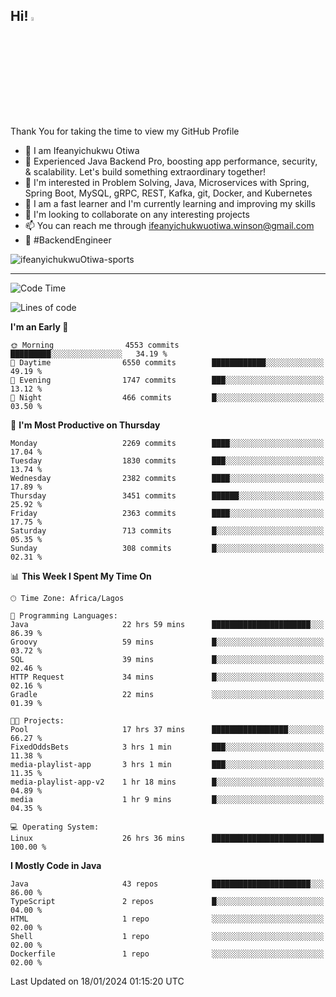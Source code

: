 <!-- BLOG-POST-LIST:START --><!-- BLOG-POST-LIST:END -->

## Hi! <img src="https://media.giphy.com/media/hvRJCLFzcasrR4ia7z/giphy.gif" width="4%"> 

Thank You for taking the time to view my GitHub Profile

- 👋 I am Ifeanyichukwu Otiwa
- 🚀 Experienced Java Backend Pro, boosting app performance, security, & scalability. Let's build something extraordinary together!
- 👀 I'm interested in Problem Solving, Java, Microservices with Spring, Spring Boot, MySQL, gRPC, REST, Kafka, git, Docker, and Kubernetes
- 🌱 I am a fast learner and I'm currently learning and improving my skills
- 💞️ I'm looking to collaborate on any interesting projects
- 📫 You can reach me through ifeanyichukwuotiwa.winson@gmail.com
- 🚀 #BackendEngineer

<p align="left" marginTop="10px"> <img src="https://komarev.com/ghpvc/?username=ifeanyichukwuOtiwa-sports&label=Profile%20views&color=0e75b6&style=for-the-badge" alt="ifeanyichukwuOtiwa-sports" /> </p>

***

<!--START_SECTION:waka-->
![Code Time](http://img.shields.io/badge/Code%20Time-2%2C124%20hrs%207%20mins-blue)

![Lines of code](https://img.shields.io/badge/From%20Hello%20World%20I%27ve%20Written-4.8%20million%20lines%20of%20code-blue)

**I'm an Early 🐤** 

```text
🌞 Morning                4553 commits        █████████░░░░░░░░░░░░░░░░   34.19 % 
🌆 Daytime                6550 commits        ████████████░░░░░░░░░░░░░   49.19 % 
🌃 Evening                1747 commits        ███░░░░░░░░░░░░░░░░░░░░░░   13.12 % 
🌙 Night                  466 commits         █░░░░░░░░░░░░░░░░░░░░░░░░   03.50 % 
```
📅 **I'm Most Productive on Thursday** 

```text
Monday                   2269 commits        ████░░░░░░░░░░░░░░░░░░░░░   17.04 % 
Tuesday                  1830 commits        ███░░░░░░░░░░░░░░░░░░░░░░   13.74 % 
Wednesday                2382 commits        ████░░░░░░░░░░░░░░░░░░░░░   17.89 % 
Thursday                 3451 commits        ██████░░░░░░░░░░░░░░░░░░░   25.92 % 
Friday                   2363 commits        ████░░░░░░░░░░░░░░░░░░░░░   17.75 % 
Saturday                 713 commits         █░░░░░░░░░░░░░░░░░░░░░░░░   05.35 % 
Sunday                   308 commits         █░░░░░░░░░░░░░░░░░░░░░░░░   02.31 % 
```


📊 **This Week I Spent My Time On** 

```text
🕑︎ Time Zone: Africa/Lagos

💬 Programming Languages: 
Java                     22 hrs 59 mins      ██████████████████████░░░   86.39 % 
Groovy                   59 mins             █░░░░░░░░░░░░░░░░░░░░░░░░   03.72 % 
SQL                      39 mins             █░░░░░░░░░░░░░░░░░░░░░░░░   02.46 % 
HTTP Request             34 mins             █░░░░░░░░░░░░░░░░░░░░░░░░   02.16 % 
Gradle                   22 mins             ░░░░░░░░░░░░░░░░░░░░░░░░░   01.39 % 

🐱‍💻 Projects: 
Pool                     17 hrs 37 mins      █████████████████░░░░░░░░   66.27 % 
FixedOddsBets            3 hrs 1 min         ███░░░░░░░░░░░░░░░░░░░░░░   11.38 % 
media-playlist-app       3 hrs 1 min         ███░░░░░░░░░░░░░░░░░░░░░░   11.35 % 
media-playlist-app-v2    1 hr 18 mins        █░░░░░░░░░░░░░░░░░░░░░░░░   04.89 % 
media                    1 hr 9 mins         █░░░░░░░░░░░░░░░░░░░░░░░░   04.35 % 

💻 Operating System: 
Linux                    26 hrs 36 mins      █████████████████████████   100.00 % 
```

**I Mostly Code in Java** 

```text
Java                     43 repos            ██████████████████████░░░   86.00 % 
TypeScript               2 repos             █░░░░░░░░░░░░░░░░░░░░░░░░   04.00 % 
HTML                     1 repo              ░░░░░░░░░░░░░░░░░░░░░░░░░   02.00 % 
Shell                    1 repo              ░░░░░░░░░░░░░░░░░░░░░░░░░   02.00 % 
Dockerfile               1 repo              ░░░░░░░░░░░░░░░░░░░░░░░░░   02.00 % 
```




 Last Updated on 18/01/2024 01:15:20 UTC
<!--END_SECTION:waka-->

<!--
<p align="center">
![trophy](https://github-profile-trophy.vercel.app/?username=ifeanyichukwuOtiwa-sports&theme=onedark) (https://github.com/ryo-ma/github-profile-trophy)
</p>
-->

<!---
ifeanyi-otiwa/ifeanyi-otiwa is a ✨ special ✨ repository because its `README.md` (this file) appears on your GitHub profile.
You can click the Preview link to take a look at your changes.
--->
